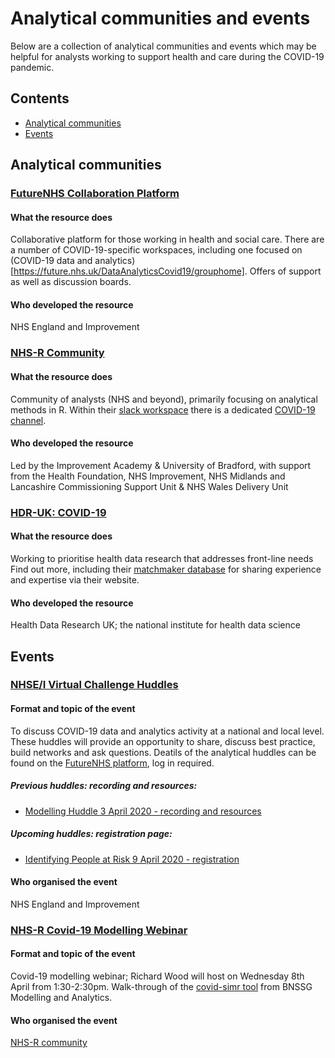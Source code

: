 # Analytical communities and events

Below are a collection of analytical communities and events which may be helpful for analysts working to support health and care during the COVID-19 pandemic.

## Contents
* [Analytical communities](https://github.com/HFAnalyticsLab/COVID19_Resources/blob/master/Communities_and_Events.md#analytical-communities)
* [Events](https://github.com/HFAnalyticsLab/COVID19_Resources/blob/master/Communities_and_Events.md#events)

## Analytical communities

### [FutureNHS Collaboration Platform](https://future.nhs.uk/)
#### What the resource does
Collaborative platform for those working in health and social care. There are a number of COVID-19-specific workspaces, including one focused on (COVID-19 data and analytics)[https://future.nhs.uk/DataAnalyticsCovid19/grouphome]. Offers of support as well as discussion boards. 
#### Who developed the resource
NHS England and Improvement

### [NHS-R Community](https://nhsrcommunity.com/)
#### What the resource does
Community of analysts (NHS and beyond), primarily focusing on analytical methods in R. Within their [slack workspace](https://nhsrcommunity.slack.com/) there is a dedicated [COVID-19 channel](https://nhsrcommunity.slack.com/#covid-19). 
#### Who developed the resource
Led by the Improvement Academy & University of Bradford, with support from the Health Foundation, NHS Improvement, NHS Midlands and Lancashire Commissioning Support Unit & NHS Wales Delivery Unit

### [HDR-UK: COVID-19](https://www.hdruk.ac.uk/covid-19/)
#### What the resource does
Working to prioritise health data research that addresses front-line needs  Find out more, including their [matchmaker database](https://docs.google.com/spreadsheets/d/1Kr17P_Lsoh-9dGUlxzdxXPAEKdaZB39DpF9Eqqp8ehg/edit?usp=sharing) for sharing experience and expertise via their website. 
#### Who developed the resource
Health Data Research UK; the national institute for health data science

## Events

### [NHSE/I Virtual Challenge Huddles](https://future.nhs.uk/DataAnalyticsCovid19/view?objectID=18976912)
#### Format and topic of the event
To discuss COVID-19 data and analytics activity at a national and local level. These huddles will provide an opportunity to share, discuss best practice, build networks and ask questions.
Deatils of the analytical huddles can be found on the [FutureNHS platform](https://future.nhs.uk/DataAnalyticsCovid19/view?objectID=18976912), log in required. 

##### Previous huddles: recording and resources:
* [Modelling Huddle 3 April 2020 - recording and resources](https://future.nhs.uk/DataAnalyticsCovid19/view?objectID=19407216)
##### Upcoming huddles: registration page:
* [Identifying People at Risk 9 April 2020 - registration](https://www.eventbrite.co.uk/e/data-and-analytics-covid-19-challenge-huddle-identifying-people-at-risk-tickets-102076543690)
#### Who organised the event
NHS England and Improvement 

### [NHS-R Covid-19 Modelling Webinar](https://www.eventbrite.co.uk/e/nhs-r-covid-19-modelling-webinar-tickets-101892362800)
#### Format and topic of the event
Covid-19 modelling webinar; Richard Wood will host on Wednesday 8th April from 1:30-2:30pm. Walk-through of the [covid-simr tool]( https://github.com/nhs-bnssg-analytics/covid-simr) from BNSSG Modelling and Analytics. 
#### Who organised the event
[NHS-R community](https://twitter.com/NHSrCommunity)


